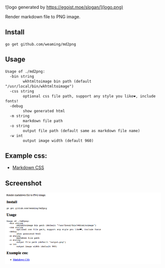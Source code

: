 ![logo generated by https://egoist.moe/slogan/](logo.png)

Render markdown file to PNG image.

## Install

    go get github.com/weaming/md2png

## Usage

    Usage of ./md2png:
      -bin string
            wkhtmltoimage bin path (default "/usr/local/bin/wkhtmltoimage")
      -css string
            optional css file path, support any style you like❤️, include fonts!
      -debug
            show generated html
      -m string
            markdown file path
      -o string
            output file path (default same as markdown file name)
      -w int
            output image width (default 960)

## Example css:

- [Markdown CSS](http://markdowncss.github.io/)

## Screenshot

![](screenshots/README.png)
